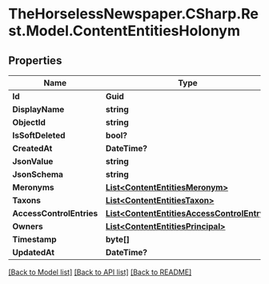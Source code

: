 # TheHorselessNewspaper.CSharp.Rest.Model.ContentEntitiesHolonym

## Properties

Name | Type | Description | Notes
------------ | ------------- | ------------- | -------------
**Id** | **Guid** |  | [optional] 
**DisplayName** | **string** |  | [optional] 
**ObjectId** | **string** |  | [optional] 
**IsSoftDeleted** | **bool?** |  | [optional] 
**CreatedAt** | **DateTime?** |  | [optional] 
**JsonValue** | **string** |  | [optional] 
**JsonSchema** | **string** |  | [optional] 
**Meronyms** | [**List&lt;ContentEntitiesMeronym&gt;**](ContentEntitiesMeronym.md) |  | [optional] 
**Taxons** | [**List&lt;ContentEntitiesTaxon&gt;**](ContentEntitiesTaxon.md) |  | [optional] 
**AccessControlEntries** | [**List&lt;ContentEntitiesAccessControlEntry&gt;**](ContentEntitiesAccessControlEntry.md) |  | [optional] 
**Owners** | [**List&lt;ContentEntitiesPrincipal&gt;**](ContentEntitiesPrincipal.md) |  | [optional] 
**Timestamp** | **byte[]** |  | [optional] 
**UpdatedAt** | **DateTime?** |  | [optional] 

[[Back to Model list]](../README.md#documentation-for-models) [[Back to API list]](../README.md#documentation-for-api-endpoints) [[Back to README]](../README.md)

